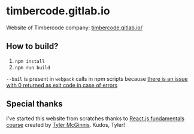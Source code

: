 # timbercode.gitlab.io

Website of Timbercode company:
 [timbercode.gitlab.io/]( http://timbercode.gitlab.io/ )

## How to build?

1. `npm install`
2. `npm run build`

`--bail` is present in `webpack` calls in npm scripts because
 [there is an issue with 0 returned as exit code in case of errors]( https://github.com/webpack/webpack/issues/1193 )

## Special thanks

I've started this website from scratches thanks to
 [React.js fundamentals course]( https://online.reacttraining.com/courses/enrolled/reactjsfundamentals)
 created by [Tyler McGinnis]( https://twitter.com/tylermcginnis33 ).
 Kudos, Tyler!